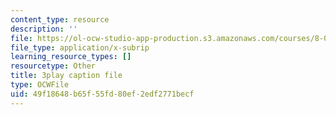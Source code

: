 ```yaml
---
content_type: resource
description: ''
file: https://ol-ocw-studio-app-production.s3.amazonaws.com/courses/8-01sc-classical-mechanics-fall-2016/49f18648b65f55fd80ef2edf2771becf_Bq0fDYtbfBA.vtt
file_type: application/x-subrip
learning_resource_types: []
resourcetype: Other
title: 3play caption file
type: OCWFile
uid: 49f18648-b65f-55fd-80ef-2edf2771becf
---
```

